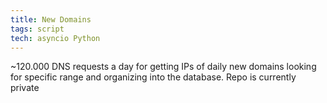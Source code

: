 ```yaml
---
title: New Domains
tags: script
tech: asyncio Python
---
```

~120.000 DNS requests a day for getting IPs of daily new domains looking for specific range and organizing 
into the database. Repo is currently private

